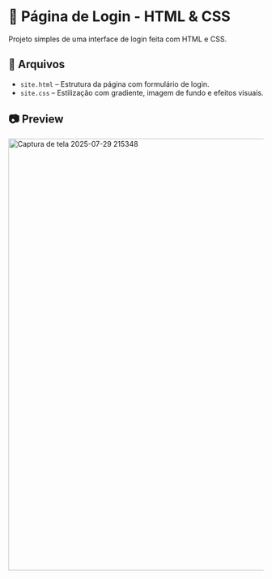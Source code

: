 # 🧡 Página de Login - HTML & CSS

Projeto simples de uma interface de login feita com HTML e CSS.

## 📄 Arquivos

- `site.html` – Estrutura da página com formulário de login.
- `site.css` – Estilização com gradiente, imagem de fundo e efeitos visuais.

## 📷 Preview

<img width="1826" height="852" alt="Captura de tela 2025-07-29 215348" src="https://github.com/user-attachments/assets/68421128-8a2e-4404-89c6-e2e7824c04c7" />



